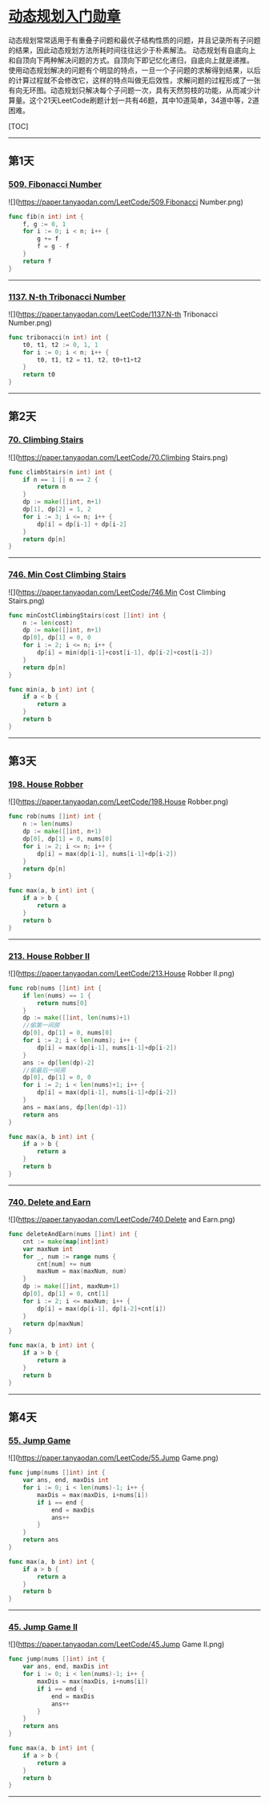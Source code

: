 # [动态规划入门勋章](https://leetcode-cn.com/study-plan/dynamic-programming)

动态规划常常适用于有重叠子问题和最优子结构性质的问题，并且记录所有子问题的结果，因此动态规划方法所耗时间往往远少于朴素解法。 动态规划有自底向上和自顶向下两种解决问题的方式。自顶向下即记忆化递归，自底向上就是递推。 使用动态规划解决的问题有个明显的特点，一旦一个子问题的求解得到结果，以后的计算过程就不会修改它，这样的特点叫做无后效性，求解问题的过程形成了一张有向无环图。动态规划只解决每个子问题一次，具有天然剪枝的功能，从而减少计算量。这个21天LeetCode刷题计划一共有46题，其中10道简单，34道中等，2道困难。

[TOC]

------

## 第1天

### [509. Fibonacci Number](https://leetcode-cn.com/problems/fibonacci-number/)

![](https://paper.tanyaodan.com/LeetCode/509.Fibonacci Number.png)

```go
func fib(n int) int {
	f, g := 0, 1
	for i := 0; i < n; i++ {
		g += f
		f = g - f
	}
	return f
}
```

------

### [1137. N-th Tribonacci Number](https://leetcode-cn.com/problems/n-th-tribonacci-number/)

![](https://paper.tanyaodan.com/LeetCode/1137.N-th Tribonacci Number.png)

```go
func tribonacci(n int) int {
	t0, t1, t2 := 0, 1, 1
	for i := 0; i < n; i++ {
		t0, t1, t2 = t1, t2, t0+t1+t2
	}
	return t0
}
```

------

## 第2天

### [70. Climbing Stairs](https://leetcode-cn.com/problems/climbing-stairs/)

![](https://paper.tanyaodan.com/LeetCode/70.Climbing Stairs.png)

```go
func climbStairs(n int) int {
	if n == 1 || n == 2 {
		return n
	}
	dp := make([]int, n+1)
	dp[1], dp[2] = 1, 2
	for i := 3; i <= n; i++ {
		dp[i] = dp[i-1] + dp[i-2]
	}
	return dp[n]
}
```

------

### [746. Min Cost Climbing Stairs](https://leetcode-cn.com/problems/min-cost-climbing-stairs/)

![](https://paper.tanyaodan.com/LeetCode/746.Min Cost Climbing Stairs.png)

```go
func minCostClimbingStairs(cost []int) int {
	n := len(cost)
	dp := make([]int, n+1)
	dp[0], dp[1] = 0, 0
	for i := 2; i <= n; i++ {
		dp[i] = min(dp[i-1]+cost[i-1], dp[i-2]+cost[i-2])
	}
	return dp[n]
}

func min(a, b int) int {
	if a < b {
		return a
	}
	return b
}
```

------

## 第3天

### [198. House Robber](https://leetcode-cn.com/problems/house-robber/)

![](https://paper.tanyaodan.com/LeetCode/198.House Robber.png)

```go
func rob(nums []int) int {
	n := len(nums)
	dp := make([]int, n+1)
	dp[0], dp[1] = 0, nums[0]
	for i := 2; i <= n; i++ {
		dp[i] = max(dp[i-1], nums[i-1]+dp[i-2])
	}
	return dp[n]
}

func max(a, b int) int {
	if a > b {
		return a
	}
	return b
}
```

------

### [213. House Robber II](https://leetcode-cn.com/problems/house-robber-ii/)

![](https://paper.tanyaodan.com/LeetCode/213.House Robber II.png)

```go
func rob(nums []int) int {
	if len(nums) == 1 {
		return nums[0]
	}
	dp := make([]int, len(nums)+1)
	//偷第一间房
	dp[0], dp[1] = 0, nums[0]
	for i := 2; i < len(nums); i++ {
		dp[i] = max(dp[i-1], nums[i-1]+dp[i-2])
	}
	ans := dp[len(dp)-2]
	//偷最后一间房
	dp[0], dp[1] = 0, 0
	for i := 2; i < len(nums)+1; i++ {
		dp[i] = max(dp[i-1], nums[i-1]+dp[i-2])
	}
	ans = max(ans, dp[len(dp)-1])
	return ans
}

func max(a, b int) int {
	if a > b {
		return a
	}
	return b
}
```

------

### [740. Delete and Earn](https://leetcode-cn.com/problems/delete-and-earn/)

![](https://paper.tanyaodan.com/LeetCode/740.Delete and Earn.png)

```go
func deleteAndEarn(nums []int) int {
	cnt := make(map[int]int)
	var maxNum int
	for _, num := range nums {
		cnt[num] += num
		maxNum = max(maxNum, num)
	}
	dp := make([]int, maxNum+1)
	dp[0], dp[1] = 0, cnt[1]
	for i := 2; i <= maxNum; i++ {
		dp[i] = max(dp[i-1], dp[i-2]+cnt[i])
	}
	return dp[maxNum]
}

func max(a, b int) int {
	if a > b {
		return a
	}
	return b
}
```

------

## 第4天

### [55. Jump Game](https://leetcode-cn.com/problems/jump-game/)

![](https://paper.tanyaodan.com/LeetCode/55.Jump Game.png)

```go
func jump(nums []int) int {
	var ans, end, maxDis int
	for i := 0; i < len(nums)-1; i++ {
		maxDis = max(maxDis, i+nums[i])
		if i == end {
			end = maxDis
			ans++
		}
	}
	return ans
}

func max(a, b int) int {
	if a > b {
		return a
	}
	return b
}
```

------

### [45. Jump Game II](https://leetcode-cn.com/problems/jump-game-ii/)

![](https://paper.tanyaodan.com/LeetCode/45.Jump Game II.png)

```go
func jump(nums []int) int {
	var ans, end, maxDis int
	for i := 0; i < len(nums)-1; i++ {
		maxDis = max(maxDis, i+nums[i])
		if i == end {
			end = maxDis
			ans++
		}
	}
	return ans
}

func max(a, b int) int {
	if a > b {
		return a
	}
	return b
}
```

------

